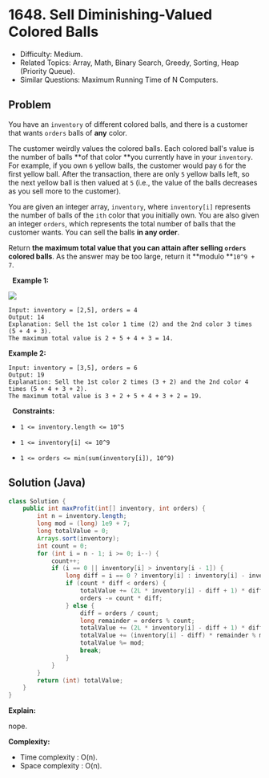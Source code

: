 # 1648. Sell Diminishing-Valued Colored Balls

- Difficulty: Medium.
- Related Topics: Array, Math, Binary Search, Greedy, Sorting, Heap (Priority Queue).
- Similar Questions: Maximum Running Time of N Computers.

## Problem

You have an ```inventory``` of different colored balls, and there is a customer that wants ```orders``` balls of **any** color.

The customer weirdly values the colored balls. Each colored ball's value is the number of balls **of that color **you currently have in your ```inventory```. For example, if you own ```6``` yellow balls, the customer would pay ```6``` for the first yellow ball. After the transaction, there are only ```5``` yellow balls left, so the next yellow ball is then valued at ```5``` (i.e., the value of the balls decreases as you sell more to the customer).

You are given an integer array, ```inventory```, where ```inventory[i]``` represents the number of balls of the ```ith``` color that you initially own. You are also given an integer ```orders```, which represents the total number of balls that the customer wants. You can sell the balls **in any order**.

Return **the **maximum** total value that you can attain after selling **```orders```** colored balls**. As the answer may be too large, return it **modulo **```10^9 + 7```.

 
**Example 1:**

![](https://assets.leetcode.com/uploads/2020/11/05/jj.gif)

```
Input: inventory = [2,5], orders = 4
Output: 14
Explanation: Sell the 1st color 1 time (2) and the 2nd color 3 times (5 + 4 + 3).
The maximum total value is 2 + 5 + 4 + 3 = 14.
```

**Example 2:**

```
Input: inventory = [3,5], orders = 6
Output: 19
Explanation: Sell the 1st color 2 times (3 + 2) and the 2nd color 4 times (5 + 4 + 3 + 2).
The maximum total value is 3 + 2 + 5 + 4 + 3 + 2 = 19.
```

 
**Constraints:**


	
- ```1 <= inventory.length <= 10^5```
	
- ```1 <= inventory[i] <= 10^9```
	
- ```1 <= orders <= min(sum(inventory[i]), 10^9)```



## Solution (Java)

```java
class Solution {
    public int maxProfit(int[] inventory, int orders) {
        int n = inventory.length;
        long mod = (long) 1e9 + 7;
        long totalValue = 0;
        Arrays.sort(inventory);
        int count = 0;
        for (int i = n - 1; i >= 0; i--) {
            count++;
            if (i == 0 || inventory[i] > inventory[i - 1]) {
                long diff = i == 0 ? inventory[i] : inventory[i] - inventory[i - 1];
                if (count * diff < orders) {
                    totalValue += (2L * inventory[i] - diff + 1) * diff * count / 2 % mod;
                    orders -= count * diff;
                } else {
                    diff = orders / count;
                    long remainder = orders % count;
                    totalValue += (2L * inventory[i] - diff + 1) * diff * count / 2 % mod;
                    totalValue += (inventory[i] - diff) * remainder % mod;
                    totalValue %= mod;
                    break;
                }
            }
        }
        return (int) totalValue;
    }
}
```

**Explain:**

nope.

**Complexity:**

* Time complexity : O(n).
* Space complexity : O(n).
